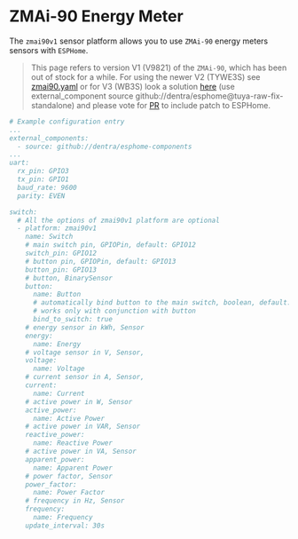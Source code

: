 # ZMAi-90 Energy Meter

The `zmai90v1` sensor platform allows you to use `ZMAi-90` energy meters sensors with `ESPHome`.

> This page refers to version V1 (V9821) of the `ZMAi-90`, which has been out of stock for a while. For using the newer V2 (TYWE3S) see [zmai90.yaml](../../zmai90.yaml) or for V3 (WB3S) look a solution [here](https://community.home-assistant.io/t/help-with-zmai-90-and-esphome-or-tasmota/308554/38?u=dentra) (use external_component source github://dentra/esphome@tuya-raw-fix-standalone) and please vote for [PR](https://github.com/esphome/esphome/pull/1812) to include patch to ESPHome.

```yaml
# Example configuration entry
...
external_components:
  - source: github://dentra/esphome-components
...
uart:
  rx_pin: GPIO3
  tx_pin: GPIO1
  baud_rate: 9600
  parity: EVEN

switch:
  # All the options of zmai90v1 platform are optional
  - platform: zmai90v1
    name: Switch
    # main switch pin, GPIOPin, default: GPIO12
    switch_pin: GPIO12
    # button pin, GPIOPin, default: GPIO13
    button_pin: GPIO13
    # button, BinarySensor
    button:
      name: Button
      # automatically bind button to the main switch, boolean, default: true
      # works only with conjunction with button
      bind_to_switch: true
    # energy sensor in kWh, Sensor
    energy:
      name: Energy
    # voltage sensor in V, Sensor,
    voltage:
      name: Voltage
    # current sensor in A, Sensor,
    current:
      name: Current
    # active power in W, Sensor
    active_power:
      name: Active Power
    # active power in VAR, Sensor
    reactive_power:
      name: Reactive Power
    # active power in VA, Sensor
    apparent_power:
      name: Apparent Power
    # power factor, Sensor
    power_factor:
      name: Power Factor
    # frequency in Hz, Sensor
    frequency:
      name: Frequency
    update_interval: 30s
```
